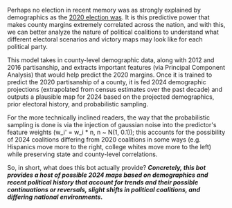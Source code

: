 Perhaps no election in recent memory was as strongly explained by demographics as the [2020 election was](https://centerforpolitics.org/crystalball/articles/demographics-and-expectations-analyzing-biden-and-trumps-performances/). It is this predictive power that makes county margins extremely correlated across the nation, and with this, we can better analyze the nature of political coalitions to understand what different electoral scenarios and victory maps may look like for each political party.

This model takes in county-level demographic data, along with 2012 and 2016 partisanship, and extracts important features (via Principal Component Analysis) that would help predict the 2020 margins. Once it is trained to predict the 2020 partisanship of a county, it is fed 2024 demographic projections (extrapolated from census estimates over the past decade) and outputs a plausible map for 2024 based on the projected demographics, prior electoral history, and probabilistic sampling.

For the more technically inclined readers, the way that the probabilistic sampling is done is via the injection of gaussian noise into the predictor's feature weights (w_i' = w_i * n, n ~ N(1, 0.1)); this accounts for the possibility of 2024 coalitions differing from 2020 coalitions in some ways (e.g. Hispanics move more to the right, college whites move more to the left) while preserving state and county-level correlations.

So, in short, what does this bot actually provide? **_Concretely, this bot provides a host of possible 2024 maps based on demographics and recent political history that account for trends and their possible continuations or reversals, slight shifts in political coalitions, and differing national environments._**

